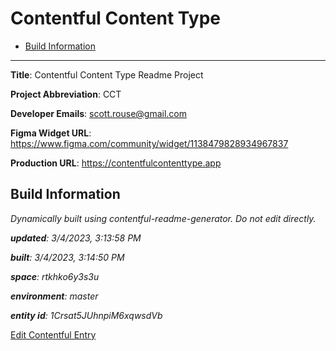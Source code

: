 # Contentful Content Type
<!-- 
  Do not edit directly, built using contentful-readme-generator.
  Content details in Build Information below.
-->

- [Build Information](#build-information)

---


__Title__: Contentful Content Type Readme Project

__Project Abbreviation__: CCT

__Developer Emails__: scott.rouse@gmail.com

__Figma Widget URL__: https://www.figma.com/community/widget/1138479828934967837

__Production URL__: https://contentfulcontenttype.app

## Build Information

*Dynamically built using contentful-readme-generator. Do not edit directly.*

*__updated__: 3/4/2023, 3:13:58 PM*

*__built__: 3/4/2023, 3:14:50 PM*

*__space__: rtkhko6y3s3u*

*__environment__: master*

*__entity id__: 1Crsat5JUhnpiM6xqwsdVb*

[Edit Contentful Entry](https://app.contentful.com/spaces/rtkhko6y3s3u/environments/master/entries/1Crsat5JUhnpiM6xqwsdVb)
